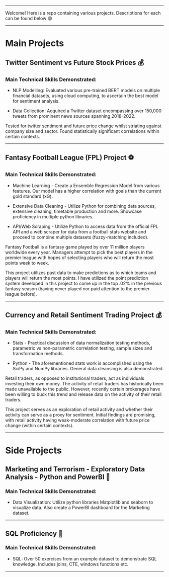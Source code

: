 ***

Welcome! Here is a repo containing various projects. Descriptions for each can be found below :smile:

***

# Main Projects

## Twitter Sentiment vs Future Stock Prices :moneybag:

### Main Technical Skills Demonstrated: 

* NLP Modelling: Evaluated various pre-trained BERT models on multiple financial datasets, using cloud computing, to ascertain the best model for sentiment analysis.

* Data Collection: Acquired a Twitter dataset encompassing over 150,000 tweets from prominent news sources spanning 2018-2022.

Tested for twitter sentiment and future price change whilst striating against company size and sector. Found statistically significant correlations within certain contexts.

*** 

## Fantasy Football League (FPL) Project :soccer:

### Main Technical Skills Demonstrated:

* Machine Learning - Create a Ensemble Regression Model from various features. Our model has a higher correlation with goals than the current gold standard (xG). 

* Extensive Data Cleaning - Utilize Python for combining data sources, extensive cleaning, timetable production and more. Showcase proficiency in multiple python libraries. 

* API/Web Scraping - Utilize Python to access data from the official FPL API and a web scraper for data from a football stats website and proceed to combine multiple datasets (fuzzy-matching included).

Fantasy Football is a fantasy game played by over 11 million players worldwide every year. Managers attempt to pick the best players in the premier league with hopes of selecting players who will return the most points week to week. 

This project utilizes past data to make predictions as to which teams and players will return the most points. I have utilized the point prediction system developed in this project to come up in the top .02% in the previous fantasy season (having never played nor paid attention to the premier league before). 

***

## Currency and Retail Sentiment Trading Project :moneybag:

### Main Technical Skills Demonstrated: 

* Stats - Practical discussion of data normalization testing methods, parametric vs non-parametric correlation testing, sample sizes and transformation methods. 

* Python - The aforementioned stats work is accomplished using the SciPy and NumPy libraries. General data cleansing is also demonstrated. 

Retail traders, as opposed to institutional traders, act as individuals investing their own money. The activity of retail traders has historically been made unavailable to the public. However, recently certain brokerages have been willing to buck this trend and release data on the activity of their retail traders. 

This project serves as an exploration of retail activity and whether their activity can serve as a proxy for sentiment. Initial findings are promising, with retail activity having weak-moderate correlation with future price change (within certain contexts). 

*** 

# Side Projects 

## Marketing and Terrorism - Exploratory Data Analysis - Python and PowerBI :art:
### Main Technical Skills Demonstrated:

* Data Visualization: Utilize python libraries Matplotlib and seaborn to visualize data. Also create a PowerBI dashboard for the Marketing dataset. 

*** 

## SQL Proficiency :abacus:
### Main Technical Skills Demonstrated:

* SQL: Over 50 exercises from an example dataset to demonstrate SQL knowledge. Includes joins, CTE, windows functions etc. 

***
